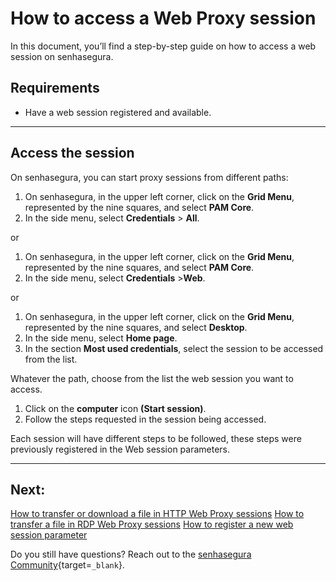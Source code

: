 # How to access a Web Proxy session

In this document, you’ll find a step-by-step guide on how to access a web session on senhasegura.

## Requirements

* Have a web session registered and available.

---
## Access the session
On senhasegura, you can start proxy sessions from different paths:

1. On senhasegura, in the upper left corner, click on the **Grid Menu**, represented by the nine squares, and select **PAM Core**.
2. In the side menu, select **Credentials** > **All**.

or

1. On senhasegura, in the upper left corner, click on the **Grid Menu**, represented by the nine squares, and select **PAM Core**.
2. In the side menu, select **Credentials** >**Web**.

or

1. On senhasegura, in the upper left corner, click on the **Grid Menu**, represented by the nine squares, and select **Desktop**.
2. In the side menu, select **Home page**.
3. In the section **Most used credentials**, select the session to be accessed from the list.

Whatever the path, choose from the list the web session you want to access.

1. Click on the **computer** icon **(Start session)**.
2. Follow the steps requested in the session being accessed.

Each session will have different steps to be followed, these steps were previously registered in the Web session parameters.

---
## Next:
[How to transfer or download a file in HTTP Web Proxy sessions](/v3-33/docs/pam-session-how-to-transfer-or-download-a-file-in-http-web-proxy-sessions)
[How to transfer a file in RDP Web Proxy sessions](/v3-33/docs/pam-session-how-to-transfer-a-file-over-rdp-web-proxy-sessions)
[How to register a new web session parameter](/v3-33/docs/pam-session-how-to-register-a-new-web-session-parameter)

Do you still have questions? Reach out to the [senhasegura Community](https://community.senhasegura.io/){target=`_blank`}.